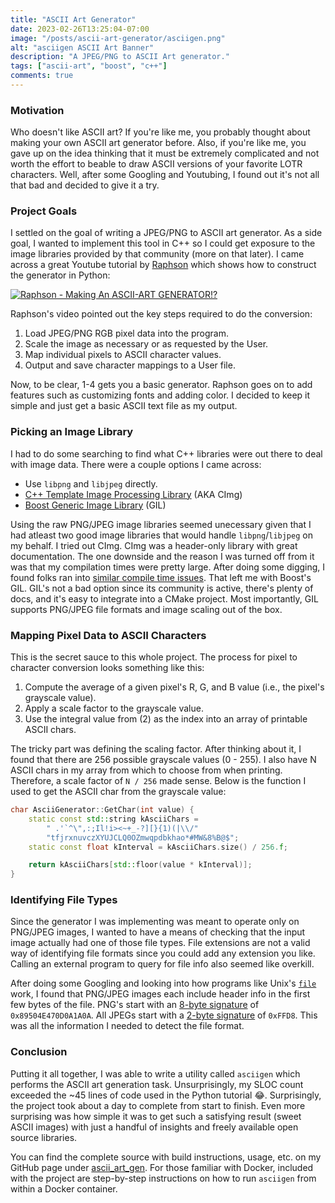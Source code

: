 ```yaml
---
title: "ASCII Art Generator"
date: 2023-02-26T13:25:04-07:00
image: "/posts/ascii-art-generator/asciigen.png"
alt: "asciigen ASCII Art Banner"
description: "A JPEG/PNG to ASCII Art generator."
tags: ["ascii-art", "boost", "c++"]
comments: true
---
```


### Motivation

Who doesn't like ASCII art? If you're like me, you probably thought about
making your own ASCII art generator before. Also, if you're like me, you gave
up on the idea thinking that it must be extremely complicated and not worth the
effort to beable to draw ASCII versions of your favorite LOTR characters. Well,
after some Googling and Youtubing, I found out it's not all that bad and
decided to give it a try.

### Project Goals

I settled on the goal of writing a JPEG/PNG to ASCII art generator. As a side
goal, I wanted to implement this tool in C++ so I could get exposure to the
image libraries provided by that community (more on that later). I came across
a great Youtube tutorial by [Raphson](https://www.youtube.com/@Raphson) which
shows how to construct the generator in Python:

[![Raphson - Making An ASCII-ART GENERATOR!?](https://img.youtube.com/vi/2fZBLPk-T2Y/0.jpg)](https://www.youtube.com/watch?v=2fZBLPk-T2Y)

Raphson's video pointed out the key steps required to do the conversion:

1. Load JPEG/PNG RGB pixel data into the program.
2. Scale the image as necessary or as requested by the User.
3. Map individual pixels to ASCII character values.
4. Output and save character mappings to a User file.

Now, to be clear, 1-4 gets you a basic generator. Raphson goes on to add
features such as customizing fonts and adding color. I decided to keep it simple
and just get a basic ASCII text file as my output.

### Picking an Image Library

I had to do some searching to find what C++ libraries were out there to deal
with image data. There were a couple options I came across:

* Use `libpng` and `libjpeg` directly.
* [C++ Template Image Processing Library](https://cimg.eu/)
  (AKA CImg)
* [Boost Generic Image Library](https://www.boost.org/doc/libs/1_76_0/libs/gil/doc/html/index.html) (GIL)

Using the raw PNG/JPEG image libraries seemed unecessary given that I had
atleast two good image libraries that would handle `libpng`/`libjpeg` on my
behalf. I tried out CImg. CImg was a header-only library with great
documentation. The one downside and the reason I was turned off from it was
that my compilation times were pretty large. After doing some digging, I found
folks ran into
[similar compile time issues](https://github.com/GreycLab/CImg/issues/169).
That left me with Boost's GIL. GIL's not a bad option since its community is
active, there's plenty of docs, and it's easy to integrate into a CMake project.
Most importantly, GIL supports  PNG/JPEG file formats and image scaling out of
the box.

### Mapping Pixel Data to ASCII Characters

This is the secret sauce to this whole project. The process for pixel to
character conversion looks something like this:

1. Compute the average of a given pixel's R, G, and B value (i.e., the pixel's
grayscale value).
2. Apply a scale factor to the grayscale value.
3. Use the integral value from (2) as the index into an array of printable ASCII
chars.

The tricky part was defining the scaling factor. After thinking about it, I
found that there are 256 possible grayscale values (0 - 255). I also have N
ASCII chars in my array from which to choose from when printing. Therefore,
a scale factor of `N / 256` made sense. Below is the function I used to get
the ASCII char from the grayscale value:

```cpp
char AsciiGenerator::GetChar(int value) {
    static const std::string kAsciiChars =
        " .'`^\",:;Il!i><~+_-?][}{1)(|\\/"
        "tfjrxnuvczXYUJCLQ0OZmwqpdbkhao*#MW&8%B@$";
    static const float kInterval = kAsciiChars.size() / 256.f;

    return kAsciiChars[std::floor(value * kInterval)];
}
```

### Identifying File Types

Since the generator I was implementing was meant to operate only on PNG/JPEG
images, I wanted to have a means of checking that the input image actually had
one of those file types. File extensions are not a valid way of identifying
file formats since you could add any extension you like. Calling an external
program to query for file info also seemed like overkill.

After doing some Googling and looking into how programs like Unix's
[`file`](https://linux.die.net/man/1/file) work, I found that PNG/JPEG images
each include header info in the first few bytes of the file. PNG's start with an
[8-byte signature](https://en.wikipedia.org/wiki/PNG#File_format) of
`0x89504E470D0A1A0A`. All JPEGs start with a
[2-byte signature](https://en.wikipedia.org/wiki/JPEG#Syntax_and_structure) of
`0xFFD8`. This was all the information I needed to detect the file format.

### Conclusion

Putting it all together, I was able to write a utility called `asciigen` which
performs the ASCII art generation task. Unsurprisingly, my SLOC count exceeded
the ~45 lines of code used in the Python tutorial 😂. Surprisingly, the project
took about a day to complete from start to finish. Even more surprising was how
simple it was to get such a satisfying result (sweet ASCII images) with just a
handful of insights and freely available open source libraries.

You can find the complete source with build instructions, usage, etc. on my
GitHub page under [ascii_art_gen](https://github.com/ivan-guerra/ascii_art_gen).
For those familiar with Docker, included with the project are step-by-step
instructions on how to run `asciigen` from within a Docker container.
